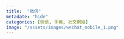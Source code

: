 ```yaml
---
title:  "微信"
metadate: "hide"
categories: [微信, 手機, 社交網絡]
image: "/assets/images/wechat_mobile_1.png"
---
```

